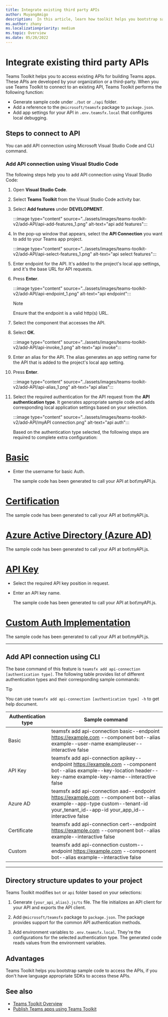 ```yaml
---
title: Integrate existing third party APIs
author: MuyangAmigo
description:  In this article, learn how toolkit helps you bootstrap sample access to existing APIs. It provides list of different authentication types.
ms.author: zhany
ms.localizationpriority: medium
ms.topic: Overview
ms.date: 05/20/2022
---
```


# Integrate existing third party APIs

Teams Toolkit helps you to access existing APIs for building Teams apps. These APIs are developed by your organization or a third-party. When you use Teams Toolkit to connect to an existing API, Teams Toolkit performs the following function:

* Generate sample code under `./bot` or `./api` folder.
* Add a reference to the `@microsoft/teamsfx` package to `package.json`.
* Add app settings for your API in  `.env.teamsfx.local` that configures local debugging.

## Steps to connect to API

You can add API connection using Microsoft Visual Studio Code and CLI command.

### Add API connection using Visual Studio Code

The following steps help you to add API connection using Visual Studio Code:

1. Open **Visual Studio Code**.
2. Select **Teams Toolkit** from the Visual Studio Code activity bar.
3. Select **Add features** under **DEVELOPMENT**.

    :::image type="content" source="../assets/images/teams-toolkit-v2/add-API/api-add-features_1.png" alt-text="api add features":::

4. In the pop-up window that appears, select the **API Connection** you want to add to your Teams app project.

    :::image type="content" source="../assets/images/teams-toolkit-v2/add-API/api-select-features_1.png" alt-text="api select features":::

5. Enter endpoint for the API. It's added to the project's local app settings, and it's the base URL for API requests.

6. Press **Enter**.

    :::image type="content" source="../assets/images/teams-toolkit-v2/add-API/api-endpoint_1.png" alt-text="api endpoint":::

     > [!NOTE]
     > Ensure that the endpoint is a valid http(s) URL.

7. Select the component that accesses the API.

8. Select **OK**.

    :::image type="content" source="../assets/images/teams-toolkit-v2/add-API/api-invoke_1.png" alt-text="api invoke":::

9. Enter an alias for the API. The alias generates an app setting name for the API that is added to the project's local app setting.

10. Press **Enter**.

    :::image type="content" source="../assets/images/teams-toolkit-v2/add-API/api-alias_1.png" alt-text="api alias":::

11. Select the required authentication for the API request from the **API authentication type**. It generates appropriate sample code and adds corresponding local application settings based on your selection.

     :::image type="content" source="../assets/images/teams-toolkit-v2/add-API/myAPI connection.png" alt-text="api auth":::

     Based on the authentication type selected, the following steps are required to complete extra configuration:

# [Basic](#tab/basic)

* Enter the username for basic Auth.

  The sample code has been generated to call your API at bot\myAPI.js.

# [Certification](#tab/certification)

   The sample code has been generated to call your API at bot\myAPI.js.

# [Azure Active Directory (Azure AD)](#tab/AAD)

  The sample code has been generated to call your API at bot\myAPI.js.

# [API Key](#tab/apikey)

* Select the required API key position in request.

* Enter an API key name.

  The sample code has been generated to call your API at bot\myAPI.js.

# [Custom Auth Implementation](#tab/CustomAuthImplementation)

  The sample code has been generated to call your API at bot\myAPI.js.

---

## Add API connection using CLI

The base command of this feature is `teamsfx add api-connection [authentication type]`. The following table provides list of different authentication types and their corresponding sample commands:

 > [!TIP]
 > You can use `teamsfx add api-connection [authentication type] -h` to get help document.

   |**Authentication type**|**Sample command**|
   |-----------------------|------------------|
   |Basic|teamsfx add api-connection basic--endpoint <https://example.com> --component bot--alias example--user-name exampleuser--interactive false|
   |API Key|teamsfx add api-connection apikey--endpoint <https://example.com> --component bot--alias example--key-location header--key-name example-key-name--interactive false|
   |Azure AD|teamsfx add api-connection aad--endpoint <https://example.com> --component bot--alias example--app-type custom--tenant-id your_tenant_id--app-id your_app_id--interactive false|
   |Certificate|teamsfx add api-connection cert--endpoint <https://example.com> --component bot--alias example--interactive false|
   |Custom|teamsfx add api-connection custom--endpoint <https://example.com> --component bot--alias example--interactive false|

---

## Directory structure updates to your project

 Teams Toolkit modifies `bot` or `api` folder based on your selections:

1. Generate `{your_api_alias}.js/ts` file. The file initializes an API client for your API and exports the API client.

2. Add `@microsoft/teamsfx` package to `package.json`. The package provides support for the common API authentication methods.

3. Add environment variables to `.env.teamsfx.local`. They're the configurations for the selected authentication type. The generated code reads values from the environment variables.

## Advantages

Teams Toolkit helps you bootstrap sample code to access the APIs, if you don't have language appropriate SDKs to access these APIs.

## See also

* [Teams Toolkit Overview](teams-toolkit-fundamentals.md)
* [Publish Teams apps using Teams Toolkit](publish.md)
